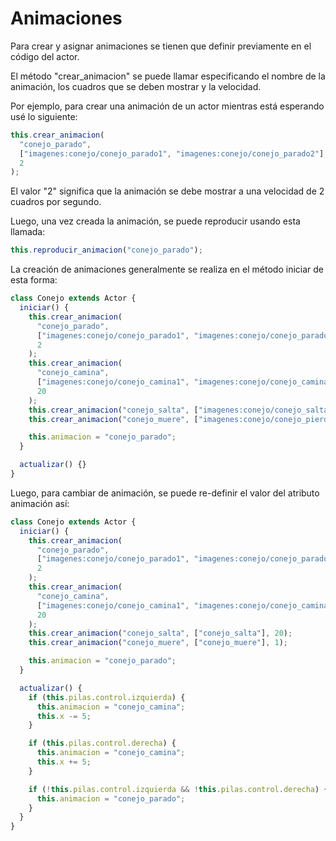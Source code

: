 # Animaciones

Para crear y asignar animaciones se tienen que definir previamente en el código del actor.

El método "crear_animacion" se puede llamar especificando el nombre de la animación, los cuadros que se deben mostrar y la velocidad.

Por ejemplo, para crear una animación de un actor mientras está esperando usé lo siguiente:

```typescript
this.crear_animacion(
  "conejo_parado",
  ["imagenes:conejo/conejo_parado1", "imagenes:conejo/conejo_parado2"],
  2
);
```

El valor "2" significa que la animación se debe mostrar a una velocidad de 2 cuadros por segundo.

Luego, una vez creada la animación, se puede reproducir usando esta llamada:

```typescript
this.reproducir_animacion("conejo_parado");
```

La creación de animaciones generalmente se realiza en el método iniciar de esta forma:

```typescript
class Conejo extends Actor {
  iniciar() {
    this.crear_animacion(
      "conejo_parado",
      ["imagenes:conejo/conejo_parado1", "imagenes:conejo/conejo_parado2"],
      2
    );
    this.crear_animacion(
      "conejo_camina",
      ["imagenes:conejo/conejo_camina1", "imagenes:conejo/conejo_camina2"],
      20
    );
    this.crear_animacion("conejo_salta", ["imagenes:conejo/conejo_salta"], 20);
    this.crear_animacion("conejo_muere", ["imagenes:conejo/conejo_pierde"], 1);

    this.animacion = "conejo_parado";
  }

  actualizar() {}
}
```

Luego, para cambiar de animación, se puede re-definir el valor del atributo
animación así:

```typescript
class Conejo extends Actor {
  iniciar() {
    this.crear_animacion(
      "conejo_parado",
      ["imagenes:conejo/conejo_parado1", "imagenes:conejo/conejo_parado2"],
      2
    );
    this.crear_animacion(
      "conejo_camina",
      ["imagenes:conejo/conejo_camina1", "imagenes:conejo/conejo_camina2"],
      20
    );
    this.crear_animacion("conejo_salta", ["conejo_salta"], 20);
    this.crear_animacion("conejo_muere", ["conejo_muere"], 1);

    this.animacion = "conejo_parado";
  }

  actualizar() {
    if (this.pilas.control.izquierda) {
      this.animacion = "conejo_camina";
      this.x -= 5;
    }

    if (this.pilas.control.derecha) {
      this.animacion = "conejo_camina";
      this.x += 5;
    }

    if (!this.pilas.control.izquierda && !this.pilas.control.derecha) {
      this.animacion = "conejo_parado";
    }
  }
}
```
